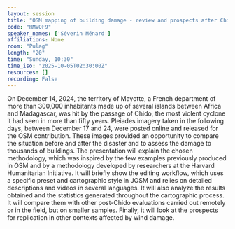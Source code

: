 ```yaml
---
layout: session
title: "OSM mapping of building damage - review and prospects after Chido in Mayotte"
code: "RMVQF9"
speaker_names: ['Séverin Ménard']
affiliations: None
room: "Pulag"
length: "20"
time: "Sunday, 10:30"
time_iso: "2025-10-05T02:30:00Z"
resources: []
recording: False
---
```


On December 14, 2024, the territory of Mayotte, a French department of more than 300,000 inhabitants made up of several islands between Africa and Madagascar, was hit by the passage of Chido, the most violent cyclone it had seen in more than fifty years.
Pleiades imagery taken in the following days, between December 17 and 24, were posted online and released for the OSM contribution. These images provided an opportunity to compare the situation before and after the disaster and to assess the damage to thousands of buildings. The presentation will explain the chosen methodology, which was inspired by the few examples previously produced in OSM and by a methodology developed by researchers at the Harvard Humanitarian Initiative. It will briefly show the editing workflow, which uses a specific preset and cartographic style in JOSM and relies on detailed descriptions and videos in several languages. It will also analyze the results obtained and the statistics generated throughout the cartographic process. It will compare them with other post-Chido evaluations carried out remotely or in the field, but on smaller samples. Finally, it will look at the prospects for replication in other contexts affected by wind damage.

